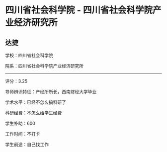 # 四川省社会科学院 - 四川省社会科学院产业经济研究所

## 达捷

学校：四川省社会科学院

院系：四川省社会科学院产业经济研究所

* * *

评分：3.25

导师辨识特征：产经所所长，西南财经大学毕业

学术水平：已经不怎么搞科研了

科研经费：不怎么给学生经费

学生补助：600

工作时间：不打卡

学生前途：自己找工作